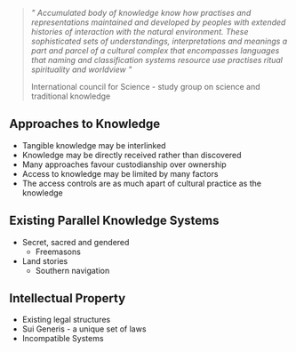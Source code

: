 >*" Accumulated body of knowledge know how practises and representations maintained and developed by peoples with extended histories of interaction with the natural environment. These sophisticated sets of understandings, interpretations and meanings a part and parcel of a cultural complex that encompasses languages that naming and classification systems resource use practises ritual spirituality and worldview "*
>
>International council for Science - study group on science and traditional knowledge

## Approaches to Knowledge
- Tangible knowledge may be interlinked
- Knowledge may be directly received rather than discovered
- Many approaches favour custodianship over ownership
- Access to knowledge may be limited by many factors
- The access controls are as much apart of cultural practice as the knowledge 

## Existing Parallel Knowledge Systems
- Secret, sacred and gendered
	- Freemasons
- Land stories
	- Southern navigation

## Intellectual Property
- Existing legal structures
- Sui Generis - a unique set of laws
- Incompatible Systems